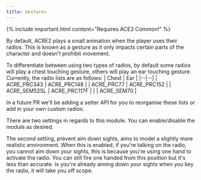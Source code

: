 ```yaml
---
title: Gestures
---
```


{% include important.html content="Requires ACE3 Common!" %}

By default, ACRE2 plays a small animation when the player uses their radios. This is known as a gesture as it only impacts certain parts of the character and doesn't prohibit movement.

To differentiate between using two types of radios, by default some radios will play a chest touching gesture, others will play an ear touching gesture. Currently, the radio lists are as follows:
| Chest | Ear |
|--|--|
| ACRE_PRC343  | ACRE_PRC148  |
| ACRE_PRC77   | ACRE_PRC152  |
| ACRE_SEM52SL | ACRE_PRC117F |
|              | ACRE_SEM70   |

In a future PR we'll be adding a setter API for you to reorganise these lists or add in your own custom radios. 

There are two settings in regards to this module. You can enable/disable the module as desired.

The second setting, prevent aim down sights, aims to model a slightly more realistic environment. When this is enabled, if you're talking on the radio, you cannot aim down your sights, this is because you're using one hand to activate the radio. You can still fire one handed from this position but it's less than accurate. Is you're already aiming down your sights when you key the radio, it will take you off scope.
